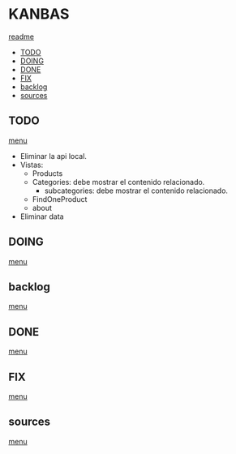 # KANBAS

[readme](./README.md)

* [TODO](#todo)
* [DOING](#doing)
* [DONE](#done)
* [FIX](#fix)
* [backlog](#backlog)
* [sources](#sources)

## TODO

[menu](#kanbas)

* Eliminar la api local.
* Vistas:
  * Products
  * Categories: debe mostrar el contenido relacionado.
    * subcategories: debe mostrar el contenido relacionado.
  * FindOneProduct
  * about
* Eliminar data

## DOING

[menu](#kanbas)

## backlog

[menu](#kanbas)

## DONE

[menu](#kanbas)

## FIX

[menu](#kanbas)

## sources

[menu](#kanbas)
